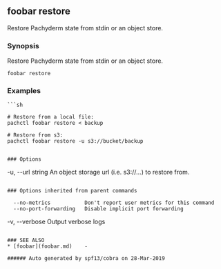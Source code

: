 ## foobar restore

Restore Pachyderm state from stdin or an object store.

### Synopsis


Restore Pachyderm state from stdin or an object store.

```
foobar restore
```

### Examples

```
```sh

# Restore from a local file:
pachctl foobar restore < backup

# Restore from s3:
pachctl foobar restore -u s3://bucket/backup
```
```

### Options

```
  -u, --url string   An object storage url (i.e. s3://...) to restore from.
```

### Options inherited from parent commands

```
      --no-metrics           Don't report user metrics for this command
      --no-port-forwarding   Disable implicit port forwarding
  -v, --verbose              Output verbose logs
```

### SEE ALSO
* [foobar](foobar.md)	 - 

###### Auto generated by spf13/cobra on 28-Mar-2019
